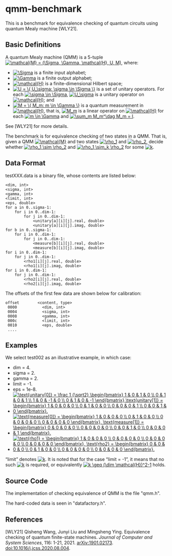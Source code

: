 # qmm-benchmark

This is a benchmark for equivalence checking of quantum circuits using quantum Mealy machine [WLY21].

## Basic Definitions

A quantum Mealy machine (QMM) is a 5-tuple <a href="https://www.codecogs.com/eqnedit.php?latex=\mathcal{M}&space;=&space;(\Sigma,&space;\Gamma,&space;\mathcal{H},&space;U,&space;M)" target="_blank"><img src="https://latex.codecogs.com/gif.latex?\mathcal{M}&space;=&space;(\Sigma,&space;\Gamma,&space;\mathcal{H},&space;U,&space;M)" title="\mathcal{M} = (\Sigma, \Gamma, \mathcal{H}, U, M)" /></a>, where:
* <a href="https://www.codecogs.com/eqnedit.php?latex=\Sigma" target="_blank"><img src="https://latex.codecogs.com/gif.latex?\Sigma" title="\Sigma" /></a> is a finite input alphabet;
* <a href="https://www.codecogs.com/eqnedit.php?latex=\Gamma" target="_blank"><img src="https://latex.codecogs.com/gif.latex?\Gamma" title="\Gamma" /></a> is a finite output alphabet;
* <a href="https://www.codecogs.com/eqnedit.php?latex=\mathcal{H}" target="_blank"><img src="https://latex.codecogs.com/gif.latex?\mathcal{H}" title="\mathcal{H}" /></a> is a finite-dimensional Hilbert space;
* <a href="https://www.codecogs.com/eqnedit.php?latex=U&space;=&space;\{&space;U_\sigma:&space;\sigma&space;\in&space;\Sigma&space;\}" target="_blank"><img src="https://latex.codecogs.com/gif.latex?U&space;=&space;\{&space;U_\sigma:&space;\sigma&space;\in&space;\Sigma&space;\}" title="U = \{ U_\sigma: \sigma \in \Sigma \}" /></a> is a set of unitary operators. For each <a href="https://www.codecogs.com/eqnedit.php?latex=\sigma&space;\in&space;\Sigma" target="_blank"><img src="https://latex.codecogs.com/gif.latex?\sigma&space;\in&space;\Sigma" title="\sigma \in \Sigma" /></a>, <a href="https://www.codecogs.com/eqnedit.php?latex=U_\sigma" target="_blank"><img src="https://latex.codecogs.com/gif.latex?U_\sigma" title="U_\sigma" /></a> is a unitary operator on <a href="https://www.codecogs.com/eqnedit.php?latex=\mathcal{H}" target="_blank"><img src="https://latex.codecogs.com/gif.latex?\mathcal{H}" title="\mathcal{H}" /></a>; and
* <a href="https://www.codecogs.com/eqnedit.php?latex=M&space;=&space;\{&space;M_m:&space;m&space;\in&space;\Gamma&space;\}" target="_blank"><img src="https://latex.codecogs.com/gif.latex?M&space;=&space;\{&space;M_m:&space;m&space;\in&space;\Gamma&space;\}" title="M = \{ M_m: m \in \Gamma \}" /></a> is a quantum measurement in <a href="https://www.codecogs.com/eqnedit.php?latex=\mathcal{H}" target="_blank"><img src="https://latex.codecogs.com/gif.latex?\mathcal{H}" title="\mathcal{H}" /></a>, that is, <a href="https://www.codecogs.com/eqnedit.php?latex=M_m" target="_blank"><img src="https://latex.codecogs.com/gif.latex?M_m" title="M_m" /></a> is a linear operator on <a href="https://www.codecogs.com/eqnedit.php?latex=\mathcal{H}" target="_blank"><img src="https://latex.codecogs.com/gif.latex?\mathcal{H}" title="\mathcal{H}" /></a> for each <a href="https://www.codecogs.com/eqnedit.php?latex=m&space;\in&space;\Gamma" target="_blank"><img src="https://latex.codecogs.com/gif.latex?m&space;\in&space;\Gamma" title="m \in \Gamma" /></a> and <a href="https://www.codecogs.com/eqnedit.php?latex=\sum_m&space;M_m^\dag&space;M_m&space;=&space;I" target="_blank"><img src="https://latex.codecogs.com/gif.latex?\sum_m&space;M_m^\dag&space;M_m&space;=&space;I" title="\sum_m M_m^\dag M_m = I" /></a>.

See [WLY21] for more details.

The benchmark is for equivalence checking of two states in a QMM. That is, given a QMM <a href="https://www.codecogs.com/eqnedit.php?latex=\mathcal{M}" target="_blank"><img src="https://latex.codecogs.com/gif.latex?\mathcal{M}" title="\mathcal{M}" /></a> and two states <a href="https://www.codecogs.com/eqnedit.php?latex=\rho_1" target="_blank"><img src="https://latex.codecogs.com/gif.latex?\rho_1" title="\rho_1" /></a> and <a href="https://www.codecogs.com/eqnedit.php?latex=\rho_2" target="_blank"><img src="https://latex.codecogs.com/gif.latex?\rho_2" title="\rho_2" /></a>, decide whether <a href="https://www.codecogs.com/eqnedit.php?latex=\rho_1&space;\sim&space;\rho_2" target="_blank"><img src="https://latex.codecogs.com/gif.latex?\rho_1&space;\sim&space;\rho_2" title="\rho_1 \sim \rho_2" /></a> and <a href="https://www.codecogs.com/eqnedit.php?latex=\rho_1&space;\sim_k&space;\rho_2" target="_blank"><img src="https://latex.codecogs.com/gif.latex?\rho_1&space;\sim_k&space;\rho_2" title="\rho_1 \sim_k \rho_2" /></a> for some <a href="https://www.codecogs.com/eqnedit.php?latex=k" target="_blank"><img src="https://latex.codecogs.com/gif.latex?k" title="k" /></a>.

## Data Format

testXXX.data is a binary file, whose contents are listed below:

```
<dim, int>
<sigma, int>
<gamma, int>
<limit, int>
<eps, double>
for a in 0..sigma-1:
    for i in 0..dim-1:
        for j in 0..dim-1:
            <unitary[a][i][j].real, double>
            <unitary[a][i][j].imag, double>
for b in 0..sigma-1:
    for i in 0..dim-1:
        for j in 0..dim-1:
            <measure[b][i][j].real, double>
            <measure[b][i][j].imag, double>
for i in 0..dim-1:
    for j in 0..dim-1:
        <rho1[i][j].real, double>
        <rho1[i][j].imag, double>
for i in 0..dim-1:
    for j in 0..dim-1:
        <rho2[i][j].real, double>
        <rho2[i][j].imag, double>
```

The offsets of the first few data are shown below for calibration:

```
offset        <content, type>
 0000	        <dim, int>
 0004	        <sigma, int>
 0008	        <gamma, int>
 000c	        <limit, int>
 0010	        <eps, double>
 ....
```

## Examples

We select test002 as an illustrative example, in which case:
* dim = 4.
* sigma = 2.
* gamma = 2.
* limit = -1.
* eps = 1e-8.
* <a href="https://www.codecogs.com/eqnedit.php?latex=\text{unitary[0]}&space;=&space;\frac&space;1&space;{\sqrt2}&space;\begin{bmatrix}&space;1&space;&&space;0&space;&&space;1&space;&&space;0&space;\\&space;0&space;&&space;1&space;&&space;0&space;&&space;1&space;\\&space;1&space;&&space;0&space;&&space;-1&space;&&space;0&space;\\&space;0&space;&&space;1&space;&&space;0&space;&&space;-1&space;\end{bmatrix},\text{unitary[1]}&space;=&space;\begin{bmatrix}&space;1&space;&&space;0&space;&&space;0&space;&&space;0&space;\\&space;0&space;&&space;1&space;&&space;0&space;&&space;0&space;\\&space;0&space;&&space;0&space;&&space;0&space;&&space;1&space;\\&space;0&space;&&space;0&space;&&space;1&space;&&space;0&space;\end{bmatrix}." target="_blank"><img src="https://latex.codecogs.com/gif.latex?\text{unitary[0]}&space;=&space;\frac&space;1&space;{\sqrt2}&space;\begin{bmatrix}&space;1&space;&&space;0&space;&&space;1&space;&&space;0&space;\\&space;0&space;&&space;1&space;&&space;0&space;&&space;1&space;\\&space;1&space;&&space;0&space;&&space;-1&space;&&space;0&space;\\&space;0&space;&&space;1&space;&&space;0&space;&&space;-1&space;\end{bmatrix},\text{unitary[1]}&space;=&space;\begin{bmatrix}&space;1&space;&&space;0&space;&&space;0&space;&&space;0&space;\\&space;0&space;&&space;1&space;&&space;0&space;&&space;0&space;\\&space;0&space;&&space;0&space;&&space;0&space;&&space;1&space;\\&space;0&space;&&space;0&space;&&space;1&space;&&space;0&space;\end{bmatrix}." title="\text{unitary[0]} = \frac 1 {\sqrt2} \begin{bmatrix} 1 & 0 & 1 & 0 \\ 0 & 1 & 0 & 1 \\ 1 & 0 & -1 & 0 \\ 0 & 1 & 0 & -1 \end{bmatrix},\text{unitary[1]} = \begin{bmatrix} 1 & 0 & 0 & 0 \\ 0 & 1 & 0 & 0 \\ 0 & 0 & 0 & 1 \\ 0 & 0 & 1 & 0 \end{bmatrix}." /></a>
* <a href="https://www.codecogs.com/eqnedit.php?latex=\text{measure[0]}&space;=&space;\begin{bmatrix}&space;1&space;&&space;0&space;&&space;0&space;&&space;0&space;\\&space;0&space;&&space;1&space;&&space;0&space;&&space;0&space;\\&space;0&space;&&space;0&space;&&space;0&space;&&space;0&space;\\&space;0&space;&&space;0&space;&&space;0&space;&&space;0&space;\end{bmatrix},&space;\text{measure[1]}&space;=&space;\begin{bmatrix}&space;0&space;&&space;0&space;&&space;0&space;&&space;0&space;\\&space;0&space;&&space;0&space;&&space;0&space;&&space;0&space;\\&space;0&space;&&space;0&space;&&space;1&space;&&space;0&space;\\&space;0&space;&&space;0&space;&&space;0&space;&&space;1&space;\end{bmatrix}." target="_blank"><img src="https://latex.codecogs.com/gif.latex?\text{measure[0]}&space;=&space;\begin{bmatrix}&space;1&space;&&space;0&space;&&space;0&space;&&space;0&space;\\&space;0&space;&&space;1&space;&&space;0&space;&&space;0&space;\\&space;0&space;&&space;0&space;&&space;0&space;&&space;0&space;\\&space;0&space;&&space;0&space;&&space;0&space;&&space;0&space;\end{bmatrix},&space;\text{measure[1]}&space;=&space;\begin{bmatrix}&space;0&space;&&space;0&space;&&space;0&space;&&space;0&space;\\&space;0&space;&&space;0&space;&&space;0&space;&&space;0&space;\\&space;0&space;&&space;0&space;&&space;1&space;&&space;0&space;\\&space;0&space;&&space;0&space;&&space;0&space;&&space;1&space;\end{bmatrix}." title="\text{measure[0]} = \begin{bmatrix} 1 & 0 & 0 & 0 \\ 0 & 1 & 0 & 0 \\ 0 & 0 & 0 & 0 \\ 0 & 0 & 0 & 0 \end{bmatrix}, \text{measure[1]} = \begin{bmatrix} 0 & 0 & 0 & 0 \\ 0 & 0 & 0 & 0 \\ 0 & 0 & 1 & 0 \\ 0 & 0 & 0 & 1 \end{bmatrix}." /></a>
* <a href="https://www.codecogs.com/eqnedit.php?latex=\text{rho1}&space;=&space;\begin{bmatrix}&space;1&space;&&space;0&space;&&space;0&space;&&space;0&space;\\&space;0&space;&&space;0&space;&&space;0&space;&&space;0&space;\\&space;0&space;&&space;0&space;&&space;0&space;&&space;0&space;\\&space;0&space;&&space;0&space;&&space;0&space;&&space;0&space;\end{bmatrix},&space;\text{rho2}&space;=&space;\begin{bmatrix}&space;0&space;&&space;0&space;&&space;0&space;&&space;0&space;\\&space;0&space;&&space;1&space;&&space;0&space;&&space;0&space;\\&space;0&space;&&space;0&space;&&space;0&space;&&space;0&space;\\&space;0&space;&&space;0&space;&&space;0&space;&&space;0&space;\end{bmatrix}." target="_blank"><img src="https://latex.codecogs.com/gif.latex?\text{rho1}&space;=&space;\begin{bmatrix}&space;1&space;&&space;0&space;&&space;0&space;&&space;0&space;\\&space;0&space;&&space;0&space;&&space;0&space;&&space;0&space;\\&space;0&space;&&space;0&space;&&space;0&space;&&space;0&space;\\&space;0&space;&&space;0&space;&&space;0&space;&&space;0&space;\end{bmatrix},&space;\text{rho2}&space;=&space;\begin{bmatrix}&space;0&space;&&space;0&space;&&space;0&space;&&space;0&space;\\&space;0&space;&&space;1&space;&&space;0&space;&&space;0&space;\\&space;0&space;&&space;0&space;&&space;0&space;&&space;0&space;\\&space;0&space;&&space;0&space;&&space;0&space;&&space;0&space;\end{bmatrix}." title="\text{rho1} = \begin{bmatrix} 1 & 0 & 0 & 0 \\ 0 & 0 & 0 & 0 \\ 0 & 0 & 0 & 0 \\ 0 & 0 & 0 & 0 \end{bmatrix}, \text{rho2} = \begin{bmatrix} 0 & 0 & 0 & 0 \\ 0 & 1 & 0 & 0 \\ 0 & 0 & 0 & 0 \\ 0 & 0 & 0 & 0 \end{bmatrix}." /></a>

“limit” denotes <a href="https://www.codecogs.com/eqnedit.php?latex=k" target="_blank"><img src="https://latex.codecogs.com/gif.latex?k" title="k" /></a>.
It is noted that for the case “limit = -1”, it means that no such <a href="https://www.codecogs.com/eqnedit.php?latex=k" target="_blank"><img src="https://latex.codecogs.com/gif.latex?k" title="k" /></a> is required, or equivalently <a href="https://www.codecogs.com/eqnedit.php?latex=k&space;\geq&space;(\dim&space;\mathcal{H})^2-1" target="_blank"><img src="https://latex.codecogs.com/gif.latex?k&space;\geq&space;(\dim&space;\mathcal{H})^2-1" title="k \geq (\dim \mathcal{H})^2-1" /></a> holds.

## Source Code

The implementation of checking equivalence of QMM is the file "qmm.h". 

The hard-coded data is seen in "datafactory.h".

## References

[WLY21] Qisheng Wang, Junyi Liu and Mingsheng Ying. Equivalence checking of quantum finite-state machines. 
*Journal of Computer and System Sciences*, 116: 1-21, 2021. [arXiv:1901.02173](https://arxiv.org/pdf/1901.02173.pdf). [doi:10.1016/j.jcss.2020.08.004](https://doi.org/10.1016/j.jcss.2020.08.004).
